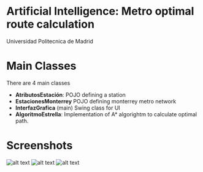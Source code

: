 # Artificial Intelligence: Metro optimal route calculation
Universidad Politecnica de Madrid

# Main Classes
There are 4 main classes
- **AtributosEstación**: POJO defining a station
- **EstacionesMonterrey** POJO defining monterrey metro network
- **InterfazGrafica** (main) Swing class for UI
- **AlgoritmoEstrella**: Implementation of A* algorightm to calculate optimal path.

# Screenshots
![alt text](https://raw.githubusercontent.com/ggardiles/MetroRoutesIA/master/screen_2.png)
![alt text](https://raw.githubusercontent.com/ggardiles/MetroRoutesIA/master/screen_1.png)
![alt text](https://raw.githubusercontent.com/ggardiles/MetroRoutesIA/master/screen_3.png)

